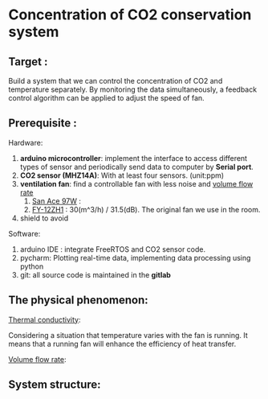 # Concentration of CO2 conservation system

## Target :
Build a system that we can control the concentration of CO2 and temperature 
separately. By monitoring the data simultaneously, a feedback control algorithm 
can be applied to adjust the speed of fan. 
## Prerequisite :
Hardware: 
1. **arduino microcontroller**: implement the interface to access different types of sensor 
and periodically send data to computer by **Serial port**.
2. **CO2 sensor (MHZ14A)**:  With at least four sensors. (unit:ppm)
3. **ventilation fan**: find a controllable fan with less noise and  [volume flow rate](https://www.mitsubishielectric.co.jp/ldg/ja/air/guide/support/knowledge/detail_01.html)
    1. [San Ace 97W](https://www.mouser.jp/datasheet/2/471/San_Ace_97W1B33_E-1600555.pdf) :
    2. [FY-12ZH1](https://sumai.panasonic.jp/parts/upload/pdf_manual/12ZH14031H_M.pdf) : 30(m^3/h) / 31.5(dB). 
    The original fan we use in the room.
4. shield to avoid 


Software:
1. arduino IDE : integrate FreeRTOS and CO2 sensor code.
2. pycharm: Plotting real-time data, implementing data processing using python
3. git: all source code is maintained in the **gitlab**

## The physical phenomenon:
[Thermal conductivity](https://en.wikipedia.org/wiki/Thermal_conductivity):

Considering a situation that temperature varies with the fan is running. 
It means that a running fan will enhance the efficiency of heat transfer.

[Volume flow rate](https://www.mitsubishielectric.co.jp/ldg/ja/air/guide/support/knowledge/detail_02.html):


## System structure:
